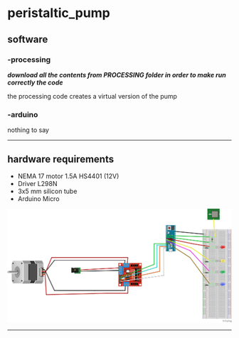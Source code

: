 # peristaltic_pump

  ## software
    
   ### -processing 
       
   ***download all the contents from PROCESSING folder in order to make run correctly the code***
      
   the processing code creates a virtual version of the pump 
       
   ### -arduino 
   nothing to say 
   * * *

  ## hardware requirements 
 
  * NEMA 17 motor 1.5A HS4401 (12V) 
  * Driver L298N  
  * 3x5 mm silicon tube 
  * Arduino Micro 
  
  ![circuit](circuit.png)

 
  * * * 
    
 

